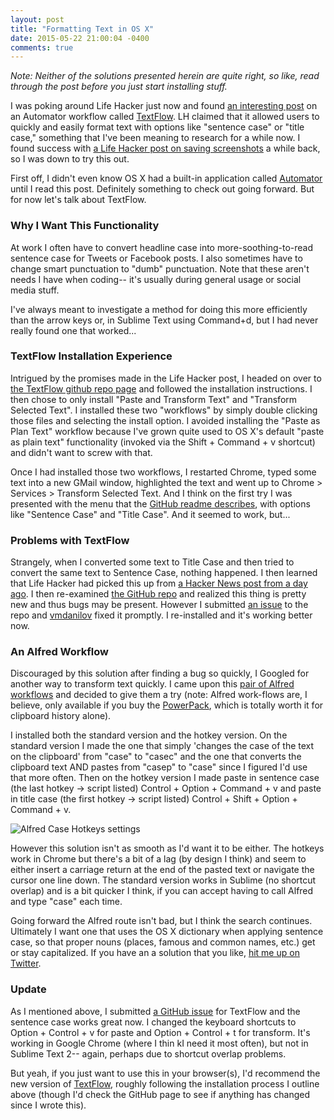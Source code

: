 ```yaml
---
layout: post
title: "Formatting Text in OS X"
date: 2015-05-22 21:00:04 -0400
comments: true
---
```

_Note: Neither of the solutions presented herein are quite right, so like, read through the post before you just start installing stuff._ 

I was poking around Life Hacker just now and found [an interesting post](http://lifehacker.com/textflow-adds-tons-of-text-formatting-options-to-os-x-1706298617) on an Automator workflow called [TextFlow](https://github.com/vmdanilov/TextFlow). LH claimed that it allowed users to quickly and easily format text with options like "sentence case" or "title case," something that I've been meaning to research for a while now. I found success with [a Life Hacker post on saving screenshots](http://lifehacker.com/quickly-change-os-xs-default-screenshot-format-and-loc-1489014578) a while back, so I was down to try this out. 

<!-- more -->

First off, I didn't even know OS X had a built-in application called [Automator](http://en.wikipedia.org/wiki/Automator_%28software%29) until I read this post. Definitely something to check out going forward. But for now let's talk about TextFlow. 

### Why I Want This Functionality

At work I often have to convert headline case into more-soothing-to-read sentence case for Tweets or Facebook posts. I also sometimes have to change smart punctuation to "dumb" punctuation. Note that these aren't needs I have when coding-- it's usually during general usage or social media stuff. 

I've always meant to investigate a method for doing this more efficiently than the arrow keys or, in Sublime Text using Command+d, but I had never really found one that worked... 

### TextFlow Installation Experience 

Intrigued by the promises made in the Life Hacker post, I headed on over to [the TextFlow github repo page](https://github.com/vmdanilov/TextFlow) and followed the installation instructions. I then chose to only install "Paste and Transform Text" and "Transform Selected Text". I installed these two "workflows" by simply double clicking those files and selecting the install option. I avoided installing the "Paste as Plan Text" workflow because I've grown quite used to OS X's default "paste as plain text" functionality (invoked via the Shift + Command + v shortcut) and didn't want to screw with that. 

Once I had installed those two workflows, I restarted Chrome, typed some text into a new GMail window, highlighted the text and went up to Chrome > Services > Transform Selected Text. And I think on the first try I was presented with the menu that the [GitHub readme describes](https://github.com/vmdanilov/TextFlow/raw/master/screenshots/screenshot-textflow-transforms.png), with options like "Sentence Case" and "Title Case". And it seemed to work, but... 

### Problems with TextFlow

Strangely, when I converted some text to Title Case and then tried to convert the same text to Sentence Case, nothing happened. I then learned that Life Hacker had picked this up from [a Hacker News post from a day ago](https://news.ycombinator.com/item?id=9585115). I then re-examined [the GitHub repo](https://github.com/vmdanilov/TextFlow) and realized this thing is pretty new and thus bugs may be present. However I submitted [an issue](https://github.com/vmdanilov/TextFlow/issues/3) to the repo and [vmdanilov](https://github.com/vmdanilov) fixed it promptly. I re-installed and it's working better now.

### An Alfred Workflow 

Discouraged by this solution after finding a bug so quickly, I Googled for another way to transform text quickly. I came upon this [pair of Alfred workflows](http://www.alfredforum.com/topic/2180-case-converter-including-title-case/) and decided to give them a try (note: Alfred work-flows are, I believe, only available if you buy the [PowerPack](http://www.alfredapp.com/powerpack/), which is totally worth it for clipboard history alone). 

I installed both the standard version and the hotkey version. On the standard version I made the one that simply 'changes the case of the text on the clipboard' from "case" to "casec" and the one that converts the clipboard text AND pastes from "casep" to "case" since I figured I'd use that more often. Then on the hotkey version I made paste in sentence case (the last hotkey -> script listed) Control + Option + Command + v and paste in title case (the first hotkey -> script listed) Control + Shift + Option + Command + v. 

![Alfred Case Hotkeys settings](http://dl.dropboxusercontent.com/s/vagqvtrtjjvcjho/2015-05-22%20at%2010.28%20PM.png) 

However this solution isn't as smooth as I'd want it to be either. The hotkeys work in Chrome but there's a bit of a lag (by design I think) and seem to either insert a carriage return at the end of the pasted text or navigate the cursor one line down. The standard version works in Sublime (no shortcut overlap) and is a bit quicker I think, if you can accept having to call Alfred and type "case" each time. 

Going forward the Alfred route isn't bad, but I think the search continues. Ultimately I want one that uses the OS X dictionary when applying sentence case, so that proper nouns (places, famous and common names, etc.) get or stay capitalized. If you have an a solution that you like, [hit me up on Twitter](http://twitter.com/sts10).


### Update

As I mentioned above, I submitted [a GitHub issue](https://github.com/vmdanilov/TextFlow/issues/3) for TextFlow and the sentence case works great now. I changed the keyboard shortcuts to Option + Control + v for paste and Option + Control + t for transform. It's working in Google Chrome (where I thin kI need it most often), but not in Sublime Text 2-- again, perhaps due to shortcut overlap problems. 

But yeah, if you just want to use this in your browser(s), I'd recommend the new version of [TextFlow](https://github.com/vmdanilov/TextFlow), roughly following the installation process I outline above (though I'd check the GitHub page to see if anything has changed since I wrote this). 


